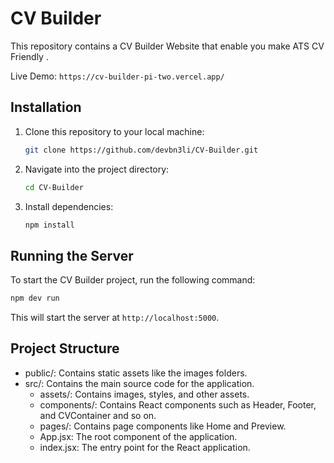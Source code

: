 # CV Builder

This repository contains a CV Builder Website that enable you make ATS CV Friendly .

Live Demo: `
https://cv-builder-pi-two.vercel.app/
`



## Installation

1. Clone this repository to your local machine:

    ```bash
    git clone https://github.com/devbn3li/CV-Builder.git
    ```
2. Navigate into the project directory:

    ```bash
    cd CV-Builder
    ```

3. Install dependencies:

    ```bash
    npm install
    ```
    

## Running the Server

To start the CV Builder project, run the following command:

```bash
npm dev run
```


This will start the server at ```http://localhost:5000```.

## Project Structure

- public/: Contains static assets like the images folders.
- src/: Contains the main source code for the application.
  - assets/: Contains images, styles, and other assets.
  - components/: Contains React components such as Header, Footer, and CVContainer and so on.
  - pages/: Contains page components like Home and Preview.
  - App.jsx: The root component of the application.
  - index.jsx: The entry point for the React application.

